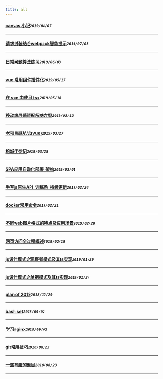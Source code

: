 ```yaml
---
title: all
---
```

 #### [canvas 小记](/blog/20190807_canvasTips.md)_`2019/08/07`_
*****
 #### [请求封装结合webpack智能提示](/blog/20190703_tsApiWebpack.md)_`2019/07/03`_
*****
 #### [日常问题算法练习](/blog/20190603_algorithm.md)_`2019/06/03`_
*****
 #### [vue 常用组件插件化](/blog/20190517_componentToPlugin.md)_`2019/05/17`_
*****
 #### [在 vue 中使用 tsx](/blog/20190514_tsxInVue.md)_`2019/05/14`_
*****
 #### [移动端屏幕适配解决方案](/blog/20190513_mobileLayout.md)_`2019/05/13`_
*****
 #### [老项目踩坑记(vue)](/blog/20190327_oldProjectBug.md)_`2019/03/27`_
*****
 #### [榕城迁徙记](/blog/20190325_newLife.md)_`2019/03/25`_
*****
 #### [SPA应用自动化部署_架构](/blog/20190301_autoPublish.md)_`2019/03/01`_
*****
 #### [手写js原生API_训练场_持续更新](/blog/20190224_jsApiCode.md)_`2019/02/24`_
*****
 #### [docker常用命令](/blog/20190221_docker.md)_`2019/02/21`_
*****
 #### [不同web图片格式的特点及应用场景](/blog/20190220_imgOptimize.md)_`2019/02/20`_
*****
 #### [网页访问全过程概述](/blog/20190219_happenInBrowser.md)_`2019/02/19`_
*****
 #### [js设计模式之观察者模式及其ts实现](/blog/20190129_jsPatterns_observed.md)_`2019/01/29`_
*****
 #### [js设计模式之单例模式及其ts实现](/blog/20190124_jsPatterns_single.md)_`2019/01/24`_
*****
 #### [plan of 2019](/blog/20181229_planfor2019.md)_`2018/12/29`_
*****
 #### [bash set](/blog/20180902_bashset.md)_`2018/09/02`_
*****
 #### [学习nginx](/blog/20180902_nginxNote.md)_`2018/09/02`_
*****
 #### [git常用技巧](/blog/20180823_gitSkill.md)_`2018/08/23`_
*****
 #### [一些有趣的题目](/blog/20180823_qs.md)_`2018/08/23`_
*****